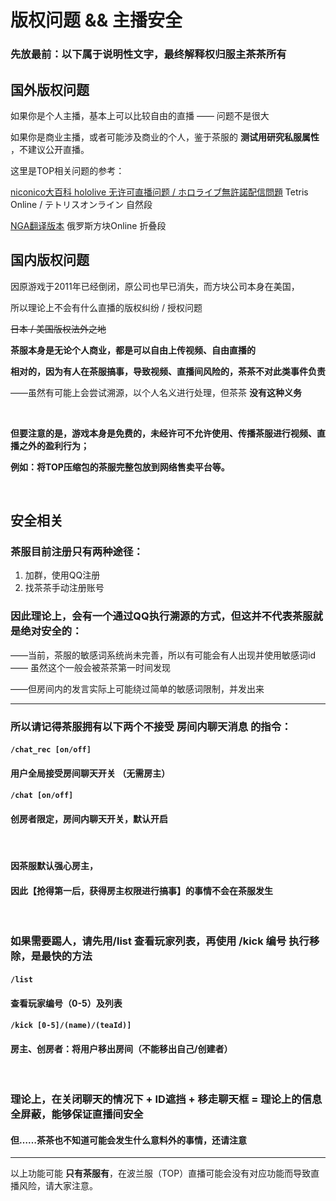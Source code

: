 # 版权问题 && 主播安全  

### 先放最前：以下属于说明性文字，最终解释权归服主茶茶所有

## 国外版权问题

如果你是个人主播，基本上可以比较自由的直播 —— 问题不是很大

如果你是商业主播，或者可能涉及商业的个人，鉴于茶服的 **测试用研究私服属性** ，不建议公开直播。

这里是TOP相关问题的参考：

[niconico大百科 hololive 无许可直播问题 / ホロライブ無許諾配信問題](https://dic.nicovideo.jp/a/%E3%83%9B%E3%83%AD%E3%83%A9%E3%82%A4%E3%83%96%E7%84%A1%E8%A8%B1%E8%AB%BE%E9%85%8D%E4%BF%A1%E5%95%8F%E9%A1%8C) Tetris Online / テトリスオンライン 自然段

[NGA翻译版本](https://bbs.nga.cn/read.php?pid=461572298&opt=128) 俄罗斯方块Online 折叠段

## 国内版权问题

因原游戏于2011年已经倒闭，原公司也早已消失，而方块公司本身在美国，

所以理论上不会有什么直播的版权纠纷 / 授权问题

~~日本 / 美国版权法外之地~~

**茶服本身是无论个人商业，都是可以自由上传视频、自由直播的**

**相对的，因为有人在茶服搞事，导致视频、直播间风险的，茶茶不对此类事件负责**

——虽然有可能上会尝试溯源，以个人名义进行处理，但茶茶 **没有这种义务**

<br/>

**但要注意的是，游戏本身是免费的，未经许可不允许使用、传播茶服进行视频、直播之外的盈利行为；**

**例如：将TOP压缩包的茶服完整包放到网络售卖平台等。**

<br/>

## 安全相关

### 茶服目前注册只有两种途径：

1. 加群，使用QQ注册
2. 找茶茶手动注册账号

### 因此理论上，会有一个通过QQ执行溯源的方式，但这并不代表茶服就是绝对安全的：

——当前，茶服的敏感词系统尚未完善，所以有可能会有人出现并使用敏感词id —— 虽然这个一般会被茶茶第一时间发现

——但房间内的发言实际上可能绕过简单的敏感词限制，并发出来

***

### 所以请记得茶服拥有以下两个不接受 **房间内聊天消息** 的指令：

#### `/chat_rec [on/off] `

#### 用户全局接受房间聊天开关 （无需房主）

#### `/chat [on/off] `

#### 创房者限定，房间内聊天开关，默认开启

<br/>

#### 因茶服默认强心房主，

#### 因此【抢得第一后，获得房主权限进行搞事】的事情不会在茶服发生

<br/>

### 如果需要踢人，请先用/list 查看玩家列表，再使用 /kick 编号 执行移除，是最快的方法

#### `/list`

#### 查看玩家编号（0-5）及列表

#### `/kick [0-5]/(name)/(teaId)]`

#### 房主、创房者：将用户移出房间（不能移出自己/创建者）

<br/>

### 理论上，在关闭聊天的情况下 + ID遮挡 + 移走聊天框 = 理论上的信息全屏蔽，能够保证直播间安全

#### 但……茶茶也不知道可能会发生什么意料外的事情，还请注意

***

以上功能可能 **只有茶服有**，在波兰服（TOP）直播可能会没有对应功能而导致直播风险，请大家注意。
